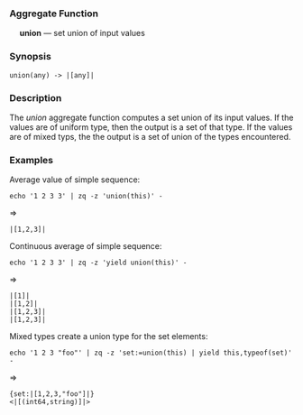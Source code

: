 ### Aggregate Function

&emsp; **union** &mdash; set union of input values

### Synopsis
```
union(any) -> |[any]|
```
### Description

The _union_ aggregate function computes a set union of its input values.
If the values are of uniform type, then the output is a set of that type.
If the values are of mixed typs, the the output is a set of union of the
types encountered.

### Examples

Average value of simple sequence:
```mdtest-command
echo '1 2 3 3' | zq -z 'union(this)' -
```
=>
```mdtest-output
|[1,2,3]|
```

Continuous average of simple sequence:
```mdtest-command
echo '1 2 3 3' | zq -z 'yield union(this)' -
```
=>
```mdtest-output
|[1]|
|[1,2]|
|[1,2,3]|
|[1,2,3]|
```
Mixed types create a union type for the set elements:
```mdtest-command-issue-3610
echo '1 2 3 "foo"' | zq -z 'set:=union(this) | yield this,typeof(set)' -
```
=>
```mdtest-output-issue-3610
{set:|[1,2,3,"foo"]|}
<|[(int64,string)]|>
```

